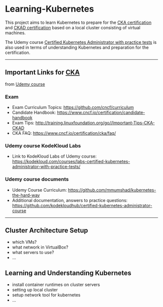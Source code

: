 # Learning-Kubernetes
This project aims to learn Kubernetes to prepare for the [CKA certification](https://www.cncf.io/certification/cka/) and [CKAD certification](https://www.cncf.io/certification/ckad/) based on a local cluster consisting of virtual machines. 

The Udemy course [Certified Kubernetes Administrator with practice tests](https://www.udemy.com/course/certified-kubernetes-administrator-with-practice-tests/) is also used in terms of understanding Kubernetes and preparation for the certification.

---
## Important Links for [CKA](https://www.cncf.io/certification/cka/)

from [Udemy course](https://www.udemy.com/course/certified-kubernetes-administrator-with-practice-tests/)

### Exam
- Exam Curriculum Topics: https://github.com/cncf/curriculum
- Candidate Handbook: https://www.cncf.io/certification/candidate-handbook
- Exam Tips: http://training.linuxfoundation.org/go//Important-Tips-CKA-CKAD
- CKA FAQ: https://www.cncf.io/certification/cka/faq/

### Udemy course KodeKloud Labs
- Link to KodeKloud Labs of Udemy course: https://kodekloud.com/courses/labs-certified-kubernetes-administrator-with-practice-tests/

### Udemy course documents
- Udemy Course Curriculum: https://github.com/mmumshad/kubernetes-the-hard-way
- Additional documentation, answers to practice questions: https://github.com/kodekloudhub/certified-kubernetes-administrator-course

---
## Cluster Architecture Setup

- which VMs?
- what network in VirtualBox?
- what servers to use?
- ...

## Learning and Understanding Kubernetes

- install container runtimes on cluster servers
- setting up local cluster
- setup network tool for kubernetes
- ...

